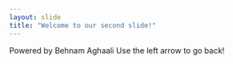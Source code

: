 ```yaml
---
layout: slide
title: "Welcome to our second slide!"
---
```

Powered by Behnam Aghaali
Use the left arrow to go back!
